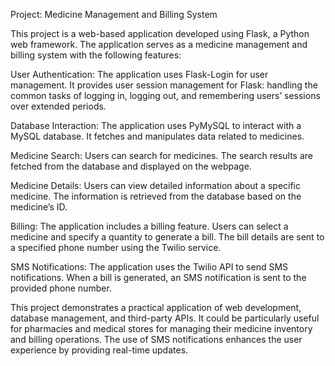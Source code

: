 Project: Medicine Management and Billing System

This project is a web-based application developed using Flask, a Python web framework. The application serves as a medicine management and billing system with the following features:

User Authentication: The application uses Flask-Login for user management. It provides user session management for Flask: handling the common tasks of logging in, logging out, and remembering users’ sessions over extended periods.

Database Interaction: The application uses PyMySQL to interact with a MySQL database. It fetches and manipulates data related to medicines.

Medicine Search: Users can search for medicines. The search results are fetched from the database and displayed on the webpage.

Medicine Details: Users can view detailed information about a specific medicine. The information is retrieved from the database based on the medicine’s ID.

Billing: The application includes a billing feature. Users can select a medicine and specify a quantity to generate a bill. The bill details are sent to a specified phone number using the Twilio service.

SMS Notifications: The application uses the Twilio API to send SMS notifications. When a bill is generated, an SMS notification is sent to the provided phone number.

This project demonstrates a practical application of web development, database management, and third-party APIs. It could be particularly useful for pharmacies and medical stores for managing their medicine inventory and billing operations. The use of SMS notifications enhances the user experience by providing real-time updates.
